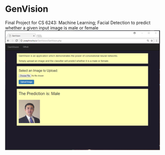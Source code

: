# GenVision
Final Project for CS 6243: Machine Learning; Facial Detection to predict whether a given input image is male or female
![Alt text](https://raw.githubusercontent.com/JosephARocha/GenVision/master/GenVision.PNG "Screen shot showing current release")
